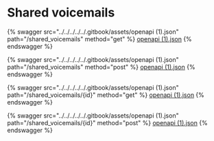 # Shared voicemails

{% swagger src="../../../../../.gitbook/assets/openapi (1).json" path="/shared_voicemails" method="get" %}
[openapi (1).json](<../../../../../.gitbook/assets/openapi (1).json>)
{% endswagger %}

{% swagger src="../../../../../.gitbook/assets/openapi (1).json" path="/shared_voicemails" method="post" %}
[openapi (1).json](<../../../../../.gitbook/assets/openapi (1).json>)
{% endswagger %}

{% swagger src="../../../../../.gitbook/assets/openapi (1).json" path="/shared_voicemails/{id}" method="get" %}
[openapi (1).json](<../../../../../.gitbook/assets/openapi (1).json>)
{% endswagger %}

{% swagger src="../../../../../.gitbook/assets/openapi (1).json" path="/shared_voicemails/{id}" method="post" %}
[openapi (1).json](<../../../../../.gitbook/assets/openapi (1).json>)
{% endswagger %}
